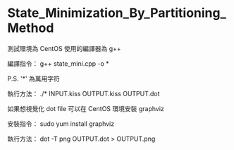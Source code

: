 # State_Minimization_By_Partitioning_Method

測試環境為	CentOS
使用的編譯器為 	g++

編譯指令：
g++ state_mini.cpp -o *

P.S. '*' 為萬用字符

執行方法：
./* INPUT.kiss OUTPUT.kiss OUTPUT.dot

如果想視覺化 dot file 可以在 CentOS 環境安裝 graphviz

安裝指令：
sudo yum install graphviz

執行方法：
dot -T png OUTPUT.dot > OUTPUT.png
